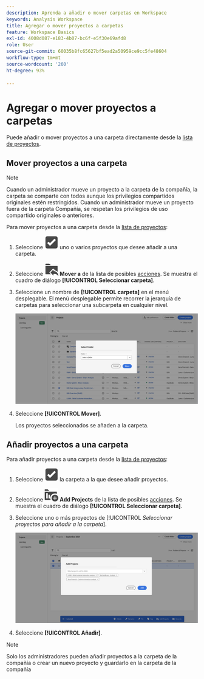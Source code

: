 ```yaml
---
description: Aprenda a añadir o mover carpetas en Workspace
keywords: Analysis Workspace
title: Agregar o mover proyectos a carpetas
feature: Workspace Basics
exl-id: 4008d087-e183-4b07-bc6f-e5f30e69afd8
role: User
source-git-commit: 60035b8fc65627bf5ead2a50959ce9cc5fe48604
workflow-type: tm+mt
source-wordcount: '260'
ht-degree: 93%

---
```


# Agregar o mover proyectos a carpetas

Puede añadir o mover proyectos a una carpeta directamente desde la [lista de proyectos](/help/analysis-workspace/build-workspace-project/freeform-overview.md#project-list).

## Mover proyectos a una carpeta

>[!NOTE]
>
>Cuando un administrador mueve un proyecto a la carpeta de la compañía, la carpeta se comparte con todos aunque los privilegios compartidos originales estén restringidos. Cuando un administrador mueve un proyecto fuera de la carpeta Compañía, se respetan los privilegios de uso compartido originales o anteriores.
>

Para mover proyectos a una carpeta desde la [lista de proyectos](/help/analysis-workspace/build-workspace-project/freeform-overview.md#project-list):

1. Seleccione ![SelectBox](/help/assets/icons/SelectBox.svg) uno o varios proyectos que desee añadir a una carpeta.

1. Seleccione ![FolderAddTo](/help/assets/icons/FolderAddTo.svg) **Mover a** de la lista de posibles [acciones](/help/analysis-workspace/build-workspace-project/freeform-overview.md#actions). Se muestra el cuadro de diálogo **[!UICONTROL Seleccionar carpeta]**.

1. Seleccione un nombre de **[!UICONTROL carpeta]** en el menú desplegable. El menú desplegable permite recorrer la jerarquía de carpetas para seleccionar una subcarpeta en cualquier nivel.

   ![La vista Seleccionar carpeta muestra el menú desplegable y las subcarpetas disponibles.](/help/analysis-workspace/build-workspace-project/assets/add-projects.png)

1. Seleccione **[!UICONTROL Mover]**.


   Los proyectos seleccionados se añaden a la carpeta.


## Añadir proyectos a una carpeta

Para añadir proyectos a una carpeta desde la [lista de proyectos](/help/analysis-workspace/build-workspace-project/freeform-overview.md#project-list):

1. Seleccione ![SelectBox](/help/assets/icons/SelectBox.svg) la carpeta a la que desee añadir proyectos.

1. Seleccione ![ProjectAdd](/help/assets/icons/ProjectAdd.svg) **Add Projects** de la lista de posibles [acciones](/help/analysis-workspace/build-workspace-project/freeform-overview.md#actions). Se muestra el cuadro de diálogo **[!UICONTROL Seleccionar carpeta]**.

1. Seleccione uno o más proyectos de [!UICONTROL *Seleccionar proyectos para añadir a la carpeta*].

   ![La vista Seleccionar carpeta muestra el menú desplegable y las subcarpetas disponibles.](/help/analysis-workspace/build-workspace-project/assets/add-projects-folder.png)

1. Seleccione **[!UICONTROL Añadir]**.

>[!NOTE]
>
>Solo los administradores pueden añadir proyectos a la carpeta de la compañía o crear un nuevo proyecto y guardarlo en la carpeta de la compañía
